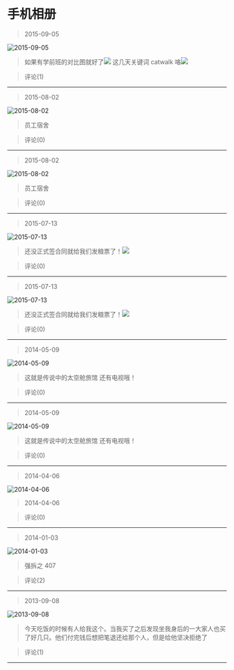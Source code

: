 # 手机相册

> 2015-09-05

![2015-09-05](https://pan.4a1801.life/d/Onedrive-4A1801/%E4%B8%AA%E4%BA%BA%E5%BB%BA%E7%AB%99/public/Qzone/Albums/其他/手机相册/01_2015-09-05_67C10BD2.webp)

> 如果有学前班的对比图就好了![](https://pan.4a1801.life/d/Onedrive-4A1801/%E4%B8%AA%E4%BA%BA%E5%BB%BA%E7%AB%99/public/Qzone/Common/images/e328527.gif) 这几天关键词 catwalk 咯![](https://pan.4a1801.life/d/Onedrive-4A1801/%E4%B8%AA%E4%BA%BA%E5%BB%BA%E7%AB%99/public/Qzone/Common/images/e328521.gif)

> 评论(1)

---

> 2015-08-02

![2015-08-02](https://pan.4a1801.life/d/Onedrive-4A1801/%E4%B8%AA%E4%BA%BA%E5%BB%BA%E7%AB%99/public/Qzone/Albums/其他/手机相册/02_2015-08-02_16E4904A.webp)

> 员工宿舍

> 评论(0)

---

> 2015-08-02

![2015-08-02](https://pan.4a1801.life/d/Onedrive-4A1801/%E4%B8%AA%E4%BA%BA%E5%BB%BA%E7%AB%99/public/Qzone/Albums/其他/手机相册/03_2015-08-02_54607C5C.webp)

> 员工宿舍

> 评论(0)

---

> 2015-07-13

![2015-07-13](https://pan.4a1801.life/d/Onedrive-4A1801/%E4%B8%AA%E4%BA%BA%E5%BB%BA%E7%AB%99/public/Qzone/Albums/其他/手机相册/04_2015-07-13_2458BE08.webp)

> 还没正式签合同就给我们发粮票了！![](https://pan.4a1801.life/d/Onedrive-4A1801/%E4%B8%AA%E4%BA%BA%E5%BB%BA%E7%AB%99/public/Qzone/Common/images/e328522.gif)

> 评论(0)

---

> 2015-07-13

![2015-07-13](https://pan.4a1801.life/d/Onedrive-4A1801/%E4%B8%AA%E4%BA%BA%E5%BB%BA%E7%AB%99/public/Qzone/Albums/其他/手机相册/05_2015-07-13_468187FF.webp)

> 还没正式签合同就给我们发粮票了！![](https://pan.4a1801.life/d/Onedrive-4A1801/%E4%B8%AA%E4%BA%BA%E5%BB%BA%E7%AB%99/public/Qzone/Common/images/e328522.gif)

> 评论(0)

---

> 2014-05-09

![2014-05-09](https://pan.4a1801.life/d/Onedrive-4A1801/%E4%B8%AA%E4%BA%BA%E5%BB%BA%E7%AB%99/public/Qzone/Albums/其他/手机相册/06_2014-05-09_90EC77D3.webp)

> 这就是传说中的太空舱旅馆 还有电视哦！

> 评论(0)

---

> 2014-05-09

![2014-05-09](https://pan.4a1801.life/d/Onedrive-4A1801/%E4%B8%AA%E4%BA%BA%E5%BB%BA%E7%AB%99/public/Qzone/Albums/其他/手机相册/07_2014-05-09_119CCE10.webp)

> 这就是传说中的太空舱旅馆 还有电视哦！

> 评论(0)

---

> 2014-04-06

![2014-04-06](https://pan.4a1801.life/d/Onedrive-4A1801/%E4%B8%AA%E4%BA%BA%E5%BB%BA%E7%AB%99/public/Qzone/Albums/其他/手机相册/08_2014-04-06_860A0250.webp)

> 2014-04-06

> 评论(0)

---

> 2014-01-03

![2014-01-03](https://pan.4a1801.life/d/Onedrive-4A1801/%E4%B8%AA%E4%BA%BA%E5%BB%BA%E7%AB%99/public/Qzone/Albums/其他/手机相册/09_2014-01-03_D4C6AA24.webp)

> 强拆之 407

> 评论(2)

---

> 2013-09-08

![2013-09-08](https://pan.4a1801.life/d/Onedrive-4A1801/%E4%B8%AA%E4%BA%BA%E5%BB%BA%E7%AB%99/public/Qzone/Albums/其他/手机相册/10_2013-09-08_7D708553.webp)

> 今天吃饭的时候有人给我这个。当我买了之后发现坐我身后的一大家人也买了好几只。他们付完钱后想把笔退还给那个人，但是给他坚决拒绝了

> 评论(1)

---
